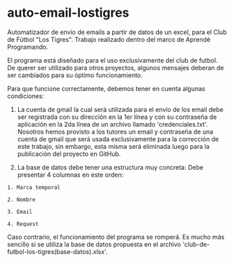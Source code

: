# auto-email-lostigres
Automatizador de envío de emails a partir de datos de un excel, para el Club de Fútbol "Los Tigres". Trabajo realizado dentro del marco de Aprendé Programando.

El programa está diseñado para el uso exclusivamente del club de futbol. De querer ser utilizado para otros proyectos, algunos mensajes deberan de ser cambiados para su óptimo funcionamiento.

Para que funcione correctamente, debemos tener en cuenta algunas condiciones:

  1. La cuenta de gmail la cual será utilizada para el envío de los email debe ser registrada con su dirección en la 1er línea y con su     contraseña de aplicación en la 2da línea de un archivo llamado 'credenciales.txt'. Nosotros hemos provisto a los tutores un email y       contraseña de una cuenta de gmail que será usada exclusivamente para la corrección de este trabajo, sin embargo, esta misma será          eliminada luego para la publicación del proyecto en GitHub.

  2. La base de datos debe tener una estructura muy concreta: Debe presentar 4 columnas en este orden:
     
    1. Marca temporal
    
    2. Nombre
    
    3. Email
    
    4. Request
    
  Caso contrario, el funcionamiento del programa se romperá. Es mucho más sencillo si se utiliza la base de datos propuesta en el archivo   'club-de-futbol-los-tigres(base-datos).xlsx'.

